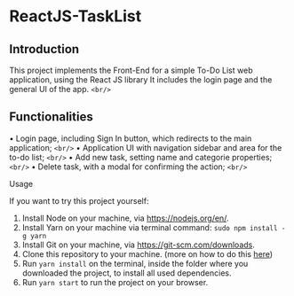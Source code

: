 # ReactJS-TaskList

## Introduction

This project implements the Front-End for a simple To-Do List web application, using the React JS library
It includes the login page and the general UI of the app. `<br/>`

## Functionalities

• Login page, including Sign In button, which redirects to the main application; `<br/>`
• Application UI with navigation sidebar and area for the to-do list; `<br/>`
• Add new task, setting name and categorie properties; `<br/>`
• Delete task, with a modal for confirming the action; `<br/>`

Usage

If you want to try this project yourself:

1. Install Node on your machine, via https://nodejs.org/en/.
2. Install Yarn on your machine via terminal command: `sudo npm install -g yarn`
3. Install Git on your machine, via https://git-scm.com/downloads.
4. Clone this repository to your machine. (more on how to do this [here](https://docs.github.com/en/repositories/creating-and-managing-repositories/cloning-a-repository))
5. Run ``yarn install`` on the terminal, inside the folder where you downloaded the project, to install all used dependencies.
6. Run `yarn start` to run the project on your browser.
